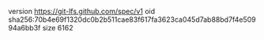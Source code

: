 version https://git-lfs.github.com/spec/v1
oid sha256:70b4e69f1320dc0b2b511cae83f617fa3623ca045d7ab88bd7f4e50994a6bb3f
size 6162
